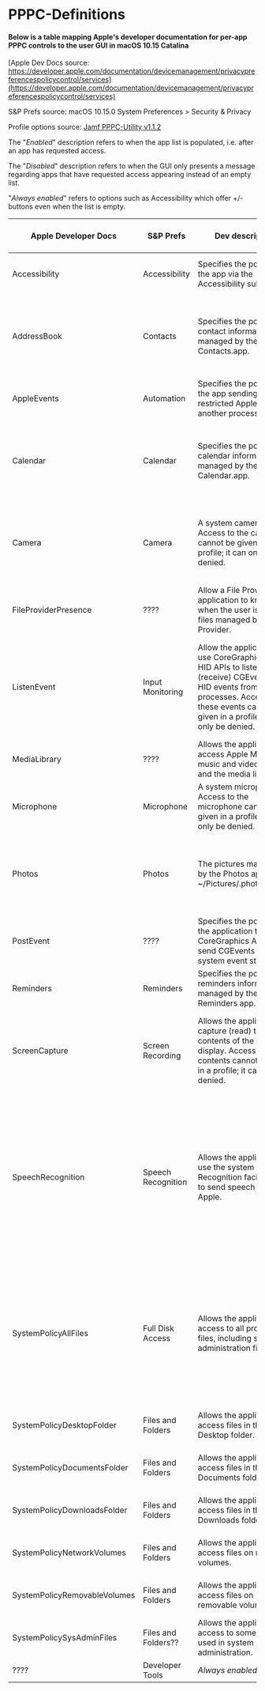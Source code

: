# PPPC-Definitions

#### Below is a table mapping Apple's developer documentation for per-app PPPC controls to the user GUI in macOS 10.15 Catalina

[Apple Dev Docs source: https://developer.apple.com/documentation/devicemanagement/privacypreferencespolicycontrol/services](https://developer.apple.com/documentation/devicemanagement/privacypreferencespolicycontrol/services)

S&P Prefs source: macOS 10.15.0 System Preferences > Security & Privacy

Profile options source: [Jamf PPPC-Utility v1.1.2](https://github.com/jamf/PPPC-Utility)

The "*Enabled*" description refers to when the app list is populated, i.e. after an app has requested access.

The "*Disabled*" description refers to when the GUI only presents a message regarding apps that have requested access appearing instead of an empty list.

"*Always enabled*" refers to options such as Accessibility which offer +/- buttons even when the list is empty.

| Apple Developer Docs |   S&P Prefs   | Dev description | S&P description enabled | S&P description disabled | Profile options | Notes |
|----------------|---------------|-----------------|-------------------------|--------------------------|----------------|-------|
| Accessibility | Accessibility | Specifies the policies for the app via the Accessibility subsystem. | Allow the apps below to control your computer. |  *Always enabled* | Allow/Deny |
| AddressBook | Contacts | Specifies the policies for contact information managed by the Contacts.app. | Allow the apps below to access your contacts. | Apps that have requested access to your contacts will appear here. | Allow/Deny |
| AppleEvents | Automation | Specifies the policies for the app sending restricted AppleEvents to another process. | S&P description enabled | S&P description disabled | Allow/Deny |
| Calendar | Calendar | Specifies the policies for calendar information managed by the Calendar.app. | Allows the apps below to access your calendar. | Apps that have requested access to your calendar will appear here. | Allow/Deny |
| Camera | Camera | A system camera. Access to the camera cannot be given in a profile; it can only be denied. | Allows the apps below to access your calendar. | Apps that have requested access to your camera will appear here. | **Deny only** |
| FileProviderPresence | ???? | Allow a File Provider application to know when the user is using files managed by the File Provider. | S&P description enabled | S&P description disabled | Allow/Deny |
| ListenEvent | Input Monitoring | Allow the application to use CoreGraphics and HID APIs to listen to (receive) CGEvents and HID events from all processes. Access to these events cannot be given in a profile; it can only be denied. | Allow the apps below to monitor input from your keyboard even while using other apps. | Apps that have requested access to monitor input from your keyboard will appear here. | **Deny only** | **Can add apps to list when enabled. Disabled when no apps in list**
| MediaLibrary | ???? | Allows the application to access Apple Music, music and video activity, and the media library. | S&P description enabled | S&P description disabled | Allow/Deny |
| Microphone | Microphone | A system microphone. Access to the microphone cannot be given in a profile; it can only be denied. | Allow the apps below to access your calendar. | S&P description disabled | **Deny only** |
| Photos | Photos | The pictures managed by the Photos app in ~/Pictures/.photoslibrary. | S&P description enabled | Apps that have requested access to your photos will appear here. | Allow/Deny |
| PostEvent | ???? | Specifies the policies for the application to use CoreGraphics APIs to send CGEvents to the system event stream. | S&P description enabled | S&P description disabled | Allow/Deny |
| Reminders | Reminders | Specifies the policies for reminders information managed by the Reminders app. | Allow the apps below to access your reminders. | S&P description disabled
| ScreenCapture | Screen Recording | Allows the application to capture (read) the contents of the system display. Access to the contents cannot be given in a profile; it can only be denied. | Allow the apps below to record the contents of your screen, even while using other apps. | S&P description disabled | **Deny only** |
| SpeechRecognition | Speech Recognition | Allows the application to use the system Speech Recognition facility and to send speech data to Apple. | S&P description enabled | Apps that have requested access to speech recognition will appear here. Speech recognition sends recorded voice to Apple to process your requests | **Deny only** |
| SystemPolicyAllFiles | Full Disk Access | Allows the application access to all protected files, including system administration files. | Allows the apps below to access data like Mail, Messages, Safari, Home, Time Machine backups and certain administrative settings for all users on this Mac. | ???? | **Deny only** |
| SystemPolicyDesktopFolder | Files and Folders   | Allows the application to access files in the user's Desktop folder. | Allow the apps below to access files and folders. | ???? | Allow/Deny |
| SystemPolicyDocumentsFolder |   Files and Folders   | Allows the application to access files in the user's Documents folder. | Allow the apps below to access files and folders. | ???? | Allow/Deny |
| SystemPolicyDownloadsFolder |   Files and Folders   | Allows the application to access files in the user's Downloads folder. | Allow the apps below to access files and folders. | ???? | Allow/Deny |
| SystemPolicyNetworkVolumes |   Files and Folders   | Allows the application to access files on network volumes. | Allow the apps below to access files and folders. | ???? | Allow/Deny |
| SystemPolicyRemovableVolumes |   Files and Folders   | Allows the application to access files on removable volumes. | Allow the apps below to access files and folders. | ???? | Allow/Deny |
| SystemPolicySysAdminFiles |   Files and Folders??   | Allows the application access to some files used in system administration. | Allow the apps below to access files and folders. | ???? | Allow/Deny |
| ???? | Developer Tools | *Always enabled*
